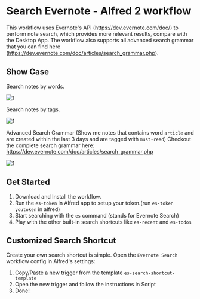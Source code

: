 # Search Evernote - Alfred 2 workflow

This workflow uses Evernote's API (https://dev.evernote.com/doc/) to perform note search, which provides more relevant results, compare with the Desktop App. The workflow also supports all advanced search grammar that you can find here (https://dev.evernote.com/doc/articles/search_grammar.php). 

## Show Case

Search notes by words.

![1](screenshots/1.png)

Search notes by tags.

![1](screenshots/2.png)

Advanced Search Grammar (Show me notes that contains word `article` and are created within the last 3 days and are tagged with `must-read`) Checkout the complete search grammar here: https://dev.evernote.com/doc/articles/search_grammar.php

![1](screenshots/3.png)

## Get Started

1. Download and Install the workflow. 
2. Run the `es-token` in Alfred app to setup your token.(run `es-token youtoken` in alfred)
3. Start searching with the `es` command (stands for Evernote Search)
4. Play with the other built-in search shortcuts like `es-recent` and `es-todos`

## Customized Search Shortcut

Create your own search shortcut is simple. Open the `Evernote Search` workflow config in Alfred's settings:

1. Copy/Paste a new trigger from the template `es-search-shortcut-template`
2. Open the new trigger and follow the instructions in Script
3. Done!

